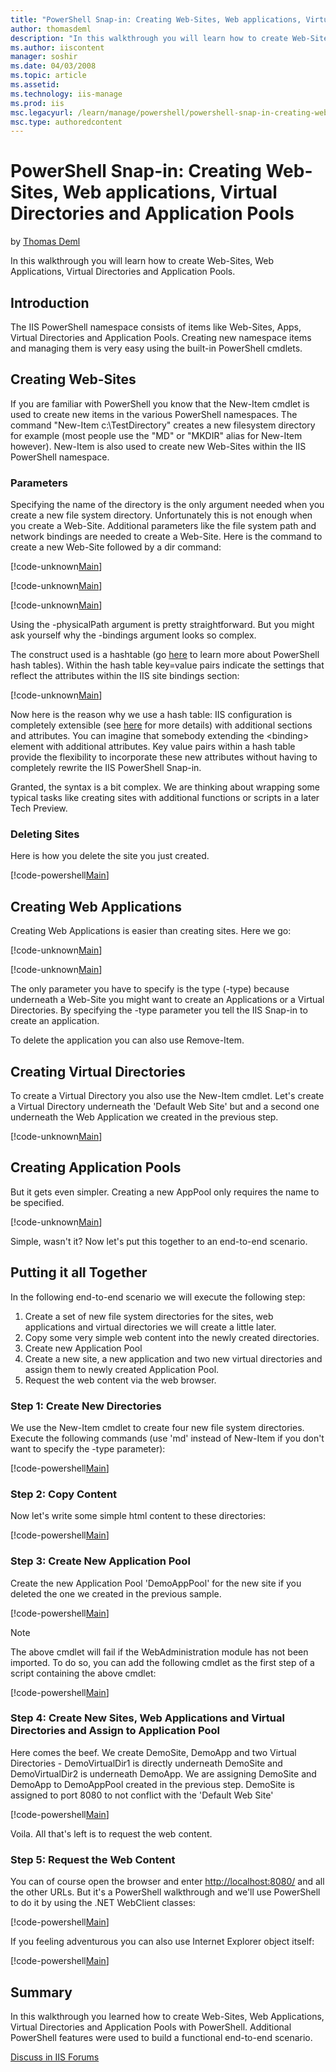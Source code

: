 ```yaml
---
title: "PowerShell Snap-in: Creating Web-Sites, Web applications, Virtual Directories and Application Pools | Microsoft Docs"
author: thomasdeml
description: "In this walkthrough you will learn how to create Web-Sites, Web Applications, Virtual Directories and Application Pools. Introduction The IIS PowerShell name..."
ms.author: iiscontent
manager: soshir
ms.date: 04/03/2008
ms.topic: article
ms.assetid: 
ms.technology: iis-manage
ms.prod: iis
msc.legacyurl: /learn/manage/powershell/powershell-snap-in-creating-web-sites-web-applications-virtual-directories-and-application-pools
msc.type: authoredcontent
---
```

PowerShell Snap-in: Creating Web-Sites, Web applications, Virtual Directories and Application Pools
====================
by [Thomas Deml](https://github.com/thomasdeml)

In this walkthrough you will learn how to create Web-Sites, Web Applications, Virtual Directories and Application Pools.

## Introduction

The IIS PowerShell namespace consists of items like Web-Sites, Apps, Virtual Directories and Application Pools. Creating new namespace items and managing them is very easy using the built-in PowerShell cmdlets.

## Creating Web-Sites

If you are familiar with PowerShell you know that the New-Item cmdlet is used to create new items in the various PowerShell namespaces. The command "New-Item c:\TestDirectory" creates a new filesystem directory for example (most people use the "MD" or "MKDIR" alias for New-Item however). New-Item is also used to create new Web-Sites within the IIS PowerShell namespace.

### Parameters

Specifying the name of the directory is the only argument needed when you create a new file system directory. Unfortunately this is not enough when you create a Web-Site. Additional parameters like the file system path and network bindings are needed to create a Web-Site. Here is the command to create a new Web-Site followed by a dir command:

[!code-unknown[Main](powershell-snap-in-creating-web-sites-web-applications-virtual-directories-and-application-pools/samples/sample-127215-1.unknown)]

[!code-unknown[Main](powershell-snap-in-creating-web-sites-web-applications-virtual-directories-and-application-pools/samples/sample-127215-2.unknown)]

[!code-unknown[Main](powershell-snap-in-creating-web-sites-web-applications-virtual-directories-and-application-pools/samples/sample-127215-3.unknown)]

Using the -physicalPath argument is pretty straightforward. But you might ask yourself why the -bindings argument looks so complex.

The construct used is a hashtable (go [here](https://www.microsoft.com/technet/scriptcenter/resources/pstips/sept07/pstip0914.mspx "PowerShell Hash Tables") to learn more about PowerShell hash tables). Within the hash table key=value pairs indicate the settings that reflect the attributes within the IIS site bindings section:


[!code-unknown[Main](powershell-snap-in-creating-web-sites-web-applications-virtual-directories-and-application-pools/samples/sample-127215-4.unknown)]


Now here is the reason why we use a hash table: IIS configuration is completely extensible (see [here](../../develop/extending-iis-configuration/configuration-extensibility.md "Configuration Extensibility") for more details) with additional sections and attributes. You can imagine that somebody extending the &lt;binding&gt; element with additional attributes. Key value pairs within a hash table provide the flexibility to incorporate these new attributes without having to completely rewrite the IIS PowerShell Snap-in.

Granted, the syntax is a bit complex. We are thinking about wrapping some typical tasks like creating sites with additional functions or scripts in a later Tech Preview.

### Deleting Sites

Here is how you delete the site you just created.


[!code-powershell[Main](powershell-snap-in-creating-web-sites-web-applications-virtual-directories-and-application-pools/samples/sample5.ps1)]


## Creating Web Applications

Creating Web Applications is easier than creating sites. Here we go:


[!code-unknown[Main](powershell-snap-in-creating-web-sites-web-applications-virtual-directories-and-application-pools/samples/sample-127215-6.unknown)]


[!code-unknown[Main](powershell-snap-in-creating-web-sites-web-applications-virtual-directories-and-application-pools/samples/sample-127215-7.unknown)]


The only parameter you have to specify is the type (-type) because underneath a Web-Site you might want to create an Applications or a Virtual Directories. By specifying the -type parameter you tell the IIS Snap-in to create an application.

To delete the application you can also use Remove-Item.

## Creating Virtual Directories

To create a Virtual Directory you also use the New-Item cmdlet. Let's create a Virtual Directory underneath the 'Default Web Site' but and a second one underneath the Web Application we created in the previous step.


[!code-unknown[Main](powershell-snap-in-creating-web-sites-web-applications-virtual-directories-and-application-pools/samples/sample-127215-8.unknown)]


## Creating Application Pools

But it gets even simpler. Creating a new AppPool only requires the name to be specified.


[!code-unknown[Main](powershell-snap-in-creating-web-sites-web-applications-virtual-directories-and-application-pools/samples/sample-127215-9.unknown)]


Simple, wasn't it? Now let's put this together to an end-to-end scenario.

## Putting it all Together

In the following end-to-end scenario we will execute the following step:

1. Create a set of new file system directories for the sites, web applications and virtual directories we will create a little later.
2. Copy some very simple web content into the newly created directories.
3. Create new Application Pool
4. Create a new site, a new application and two new virtual directories and assign them to newly created Application Pool.
5. Request the web content via the web browser.

### Step 1: Create New Directories

We use the New-Item cmdlet to create four new file system directories. Execute the following commands (use 'md' instead of New-Item if you don't want to specify the -type parameter):


[!code-powershell[Main](powershell-snap-in-creating-web-sites-web-applications-virtual-directories-and-application-pools/samples/sample10.ps1)]


### Step 2: Copy Content

Now let's write some simple html content to these directories:


[!code-powershell[Main](powershell-snap-in-creating-web-sites-web-applications-virtual-directories-and-application-pools/samples/sample11.ps1)]


### Step 3: Create New Application Pool

Create the new Application Pool 'DemoAppPool' for the new site if you deleted the one we created in the previous sample.


[!code-powershell[Main](powershell-snap-in-creating-web-sites-web-applications-virtual-directories-and-application-pools/samples/sample12.ps1)]


> [!NOTE]
> The above cmdlet will fail if the WebAdministration module has not been imported. To do so, you can add the following cmdlet as the first step of a script containing the above cmdlet:


[!code-powershell[Main](powershell-snap-in-creating-web-sites-web-applications-virtual-directories-and-application-pools/samples/sample13.ps1)]


### Step 4: Create New Sites, Web Applications and Virtual Directories and Assign to Application Pool

Here comes the beef. We create DemoSite, DemoApp and two Virtual Directories - DemoVirtualDir1 is directly underneath DemoSite and DemoVirtualDir2 is underneath DemoApp. We are assigning DemoSite and DemoApp to DemoAppPool created in the previous step. DemoSite is assigned to port 8080 to not conflict with the 'Default Web Site'


[!code-powershell[Main](powershell-snap-in-creating-web-sites-web-applications-virtual-directories-and-application-pools/samples/sample14.ps1)]


Voila. All that's left is to request the web content.

### Step 5: Request the Web Content

You can of course open the browser and enter [http://localhost:8080/](http://localhost:8080/) and all the other URLs. But it's a PowerShell walkthrough and we'll use PowerShell to do it by using the .NET WebClient classes:


[!code-powershell[Main](powershell-snap-in-creating-web-sites-web-applications-virtual-directories-and-application-pools/samples/sample15.ps1)]

 If you feeling adventurous you can also use Internet Explorer object itself:

[!code-powershell[Main](powershell-snap-in-creating-web-sites-web-applications-virtual-directories-and-application-pools/samples/sample16.ps1)]


## Summary

In this walkthrough you learned how to create Web-Sites, Web Applications, Virtual Directories and Application Pools with PowerShell. Additional PowerShell features were used to build a functional end-to-end scenario.
  
  
[Discuss in IIS Forums](https://forums.iis.net/1151.aspx)